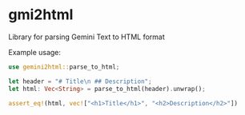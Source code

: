 # gmi2html
Library for parsing Gemini Text to HTML format

Example usage:
```rust
use gemini2html::parse_to_html;

let header = "# Title\n ## Description";
let html: Vec<String> = parse_to_html(header).unwrap();

assert_eq!(html, vec!["<h1>Title</h1>", "<h2>Description</h2>"])
```


